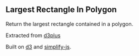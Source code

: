 ## Largest Rectangle In Polygon

Return the largest rectangle contained in a polygon.

Extracted from [d3plus](https://github.com/alexandersimoes/d3plus)

Built on [d3](https://github.com/mbostock/d3) and
[simplify-js](https://github.com/mourner/simplify-js).
